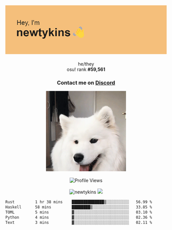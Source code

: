 <div align="center">
    <p>
        <h2>
            <img src="banner.png" alt="✨ Hey, I'm newt!">
        </h2>
        <p>
			he/they <br>
			osu! rank <strong>#<!--osu-global-rank-->59,561<!--osu-global-rank--></strong>
		</p>
		<h3>Contact me on <a href="https://discord.gg/brEhN5Y7YK">Discord</a></h3>
    </p>
    <img src="dog.gif" height="250"><br><br>
    <img src="https://komarev.com/ghpvc/?username=newtykins&style=flat-square&color=000000" alt="Profile Views">
    <br><br>
</div>

<div align="center">
	<img src="https://github-readme-stats.vercel.app/api?username=newtykins&show_icons=true&locale=en&theme=dark&hide_border=true&count_private=true&custom_title=My%20Stats&line_height=25" alt="newtykins" width="420">
    <img src="https://github-readme-streak-stats.herokuapp.com?user=newtykins&hide_border=true&date_format=M%20j%5B%2C%20Y%5D&theme=dark" width="420">
</div>

<!--START_SECTION:waka-->

```text
Rust         1 hr 38 mins    ██████████████▒░░░░░░░░░░   56.99 %
Haskell      58 mins         ████████▒░░░░░░░░░░░░░░░░   33.85 %
TOML         5 mins          ▓░░░░░░░░░░░░░░░░░░░░░░░░   03.10 %
Python       4 mins          ▓░░░░░░░░░░░░░░░░░░░░░░░░   02.36 %
Text         3 mins          ▓░░░░░░░░░░░░░░░░░░░░░░░░   02.11 %
```

<!--END_SECTION:waka-->
